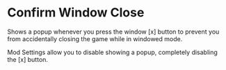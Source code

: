 # Confirm Window Close

Shows a popup whenever you press the window <cr>[x]</c> button to prevent you from accidentally closing the game while in windowed mode.

Mod Settings allow you to disable showing a popup, completely disabling the <cr>[x]</c> button.